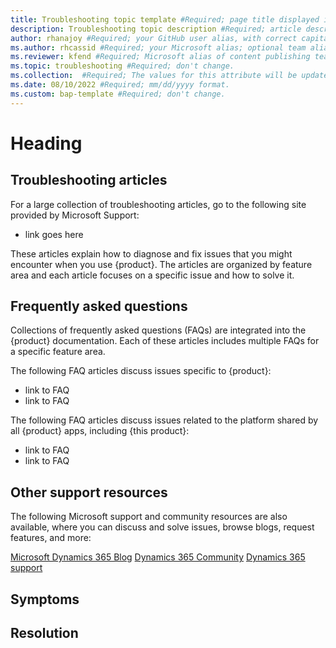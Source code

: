 ```yaml
---
title: Troubleshooting topic template #Required; page title displayed in search results. Don't enclose in quotation marks. 
description: Troubleshooting topic description #Required; article description that's displayed in search results. Don't enclose in quotation marks. Do end with a period.
author: rhanajoy #Required; your GitHub user alias, with correct capitalization. 
ms.author: rhcassid #Required; your Microsoft alias; optional team alias. 
ms.reviewer: kfend #Required; Microsoft alias of content publishing team member.
ms.topic: troubleshooting #Required; don't change.
ms.collection:  #Required; The values for this attribute will be updated over time. For now, leave this value blank.
ms.date: 08/10/2022 #Required; mm/dd/yyyy format.
ms.custom: bap-template #Required; don't change.
---
```


<!--Remove all the comments in this template before you sign-off or merge to the main branch.-->

<!--This template provides the basic structure of a troubleshooting article. See [Write a troubleshooting article](write-a-troubleshooting-article.md) in the contributor guide. To provide feedback on this template contact [bace feedback](mailto:templateswg@microsoft.com).-->

<!--H1. Required. If this is a resource-type article, the title should be "<Product/solution/app> troubleshooting and FAQs." If it's a direct reference-type article, pick an H1 that summarizes the problem from the customer's point of view.-->
# Heading

<!--add your content here-->

<!--Include the following sections in a resource-type article. Remove them if you're writing a direct-reference troubleshooting article.-->
## Troubleshooting articles

<!--If your product doesn't have a support site, but it does have a collection of troubleshooting articles, link to that instead.-->
For a large collection of troubleshooting articles, go to the following site provided by Microsoft Support:

- link goes here

These articles explain how to diagnose and fix issues that you might encounter when you use {product}. The articles are organized by feature area and each article focuses on a specific issue and how to solve it.

## Frequently asked questions

Collections of frequently asked questions (FAQs) are integrated into the {product} documentation. Each of these articles includes multiple FAQs for a specific feature area.

The following FAQ articles discuss issues specific to {product}:

- link to FAQ
- link to FAQ

The following FAQ articles discuss issues related to the platform shared by all {product} apps, including {this product}:

- link to FAQ
- link to FAQ

## Other support resources
<!--Add and replace these links as needed for your product/solution/app.-->

The following Microsoft support and community resources are also available, where you can discuss and solve issues, browse blogs, request features, and more:

[Microsoft Dynamics 365 Blog](https://cloudblogs.microsoft.com/dynamics365/?source=dynamicsaxscm)
[Dynamics 365 Community](https://community.dynamics.com/)
[Dynamics 365 support](https://dynamics-int.microsoft.com/support/)

<!--Include the following sections in a direct reference-type article. Remove them if you're writing a resource troubleshooting article.-->
## Symptoms

<!--Clearly describe the problem the way a customer would describe it.-->

## Resolution

<!--Tell the customer how to fix the problem. Or, if the problem is caused by user error or customer misunderstanding, briefly explain the right way or the feature's proper functioning.-->

<!--Remove all the comments in this template before you sign-off or merge to the main branch.-->
